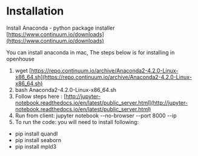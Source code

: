 # Installation #
Install Anaconda - python package installer [https://www.continuum.io/downloads](https://www.continuum.io/downloads) 

You can install anaconda in mac, The steps below is for installing in openhouse

   1. wget [https://repo.continuum.io/archive/Anaconda2-4.2.0-Linux-x86_64.sh](https://repo.continuum.io/archive/Anaconda2-4.2.0-Linux-x86_64.sh)
   2. bash Anaconda2-4.2.0-Linux-x86_64.sh
   3. Follow steps here : [http://jupyter-notebook.readthedocs.io/en/latest/public_server.html](http://jupyter-notebook.readthedocs.io/en/latest/public_server.html)
   4. Run from client: jupyter notebook --no-browser --port 8000 --ip <address>
   5. To run the code: you will need to install following:
   * pip install quandl
   * pip install seaborn
   * pip install mpld3



